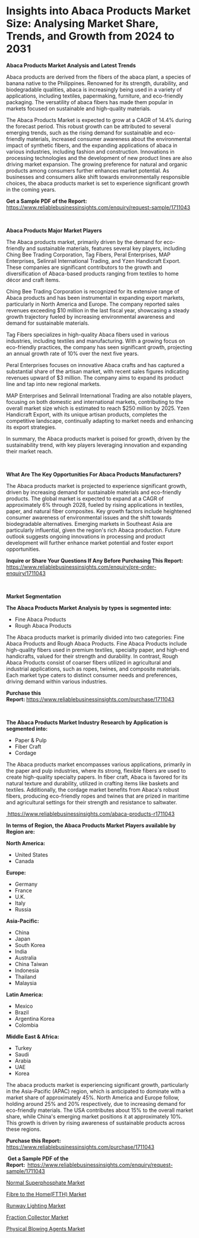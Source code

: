 <p><h1>Insights into Abaca Products Market Size: Analysing Market Share, Trends, and Growth from 2024 to 2031</h1></p><p><strong>Abaca Products Market Analysis and Latest Trends</strong></p>
<p><p>Abaca products are derived from the fibers of the abaca plant, a species of banana native to the Philippines. Renowned for its strength, durability, and biodegradable qualities, abaca is increasingly being used in a variety of applications, including textiles, papermaking, furniture, and eco-friendly packaging. The versatility of abaca fibers has made them popular in markets focused on sustainable and high-quality materials.</p><p>The Abaca Products Market is expected to grow at a CAGR of 14.4% during the forecast period. This robust growth can be attributed to several emerging trends, such as the rising demand for sustainable and eco-friendly materials, increased consumer awareness about the environmental impact of synthetic fibers, and the expanding applications of abaca in various industries, including fashion and construction. Innovations in processing technologies and the development of new product lines are also driving market expansion. The growing preference for natural and organic products among consumers further enhances market potential. As businesses and consumers alike shift towards environmentally responsible choices, the abaca products market is set to experience significant growth in the coming years.</p></p>
<p><strong>Get a Sample PDF of the Report:&nbsp;</strong> <a href="https://www.reliablebusinessinsights.com/enquiry/request-sample/1711043?utm_campaign=57&utm_medium=2&utm_source=Github&utm_content=ia&utm_term=22102024&utm_id=abaca-products">https://www.reliablebusinessinsights.com/enquiry/request-sample/1711043</a></p>
<p>&nbsp;</p>
<p><strong>Abaca Products Major Market Players</strong></p>
<p><p>The Abaca products market, primarily driven by the demand for eco-friendly and sustainable materials, features several key players, including Ching Bee Trading Corporation, Tag Fibers, Peral Enterprises, MAP Enterprises, Selinrail International Trading, and Yzen Handicraft Export. These companies are significant contributors to the growth and diversification of Abaca-based products ranging from textiles to home décor and craft items.</p><p>Ching Bee Trading Corporation is recognized for its extensive range of Abaca products and has been instrumental in expanding export markets, particularly in North America and Europe. The company reported sales revenues exceeding $10 million in the last fiscal year, showcasing a steady growth trajectory fueled by increasing environmental awareness and demand for sustainable materials.</p><p>Tag Fibers specializes in high-quality Abaca fibers used in various industries, including textiles and manufacturing. With a growing focus on eco-friendly practices, the company has seen significant growth, projecting an annual growth rate of 10% over the next five years. </p><p>Peral Enterprises focuses on innovative Abaca crafts and has captured a substantial share of the artisan market, with recent sales figures indicating revenues upward of $3 million. The company aims to expand its product line and tap into new regional markets.</p><p>MAP Enterprises and Selinrail International Trading are also notable players, focusing on both domestic and international markets, contributing to the overall market size which is estimated to reach $250 million by 2025. Yzen Handicraft Export, with its unique artisan products, completes the competitive landscape, continually adapting to market needs and enhancing its export strategies.</p><p>In summary, the Abaca products market is poised for growth, driven by the sustainability trend, with key players leveraging innovation and expanding their market reach.</p></p>
<p>&nbsp;</p>
<p><strong>What Are The Key Opportunities For Abaca Products Manufacturers?</strong></p>
<p><p>The Abaca products market is projected to experience significant growth, driven by increasing demand for sustainable materials and eco-friendly products. The global market is expected to expand at a CAGR of approximately 6% through 2028, fueled by rising applications in textiles, paper, and natural fiber composites. Key growth factors include heightened consumer awareness of environmental issues and the shift towards biodegradable alternatives. Emerging markets in Southeast Asia are particularly influential, given the region's rich Abaca production. Future outlook suggests ongoing innovations in processing and product development will further enhance market potential and foster export opportunities.</p></p>
<p><strong>Inquire or Share Your Questions If Any Before Purchasing This Report:</strong> <a href="https://www.reliablebusinessinsights.com/enquiry/pre-order-enquiry/1711043?utm_campaign=57&utm_medium=2&utm_source=Github&utm_content=ia&utm_term=22102024&utm_id=abaca-products">https://www.reliablebusinessinsights.com/enquiry/pre-order-enquiry/1711043</a></p>
<p>&nbsp;</p>
<p><strong>Market Segmentation</strong></p>
<p><strong>The Abaca Products Market Analysis by types is segmented into:</strong></p>
<p><ul><li>Fine Abaca Products</li><li>Rough Abaca Products</li></ul></p>
<p><p>The Abaca products market is primarily divided into two categories: Fine Abaca Products and Rough Abaca Products. Fine Abaca Products include high-quality fibers used in premium textiles, specialty paper, and high-end handicrafts, valued for their strength and durability. In contrast, Rough Abaca Products consist of coarser fibers utilized in agricultural and industrial applications, such as ropes, twines, and composite materials. Each market type caters to distinct consumer needs and preferences, driving demand within various industries.</p></p>
<p><strong>Purchase this Report:&nbsp;</strong><a href="https://www.reliablebusinessinsights.com/purchase/1711043?utm_campaign=57&utm_medium=2&utm_source=Github&utm_content=ia&utm_term=22102024&utm_id=abaca-products">https://www.reliablebusinessinsights.com/purchase/1711043</a></p>
<p>&nbsp;</p>
<p><strong>The Abaca Products Market Industry Research by Application is segmented into:</strong></p>
<p><ul><li>Paper & Pulp</li><li>Fiber Craft</li><li>Cordage</li></ul></p>
<p><p>The Abaca products market encompasses various applications, primarily in the paper and pulp industries, where its strong, flexible fibers are used to create high-quality specialty papers. In fiber craft, Abaca is favored for its natural texture and durability, utilized in crafting items like baskets and textiles. Additionally, the cordage market benefits from Abaca's robust fibers, producing eco-friendly ropes and twines that are prized in maritime and agricultural settings for their strength and resistance to saltwater.</p></p>
<p><a href="https://www.reliablebusinessinsights.com/abaca-products-r1711043?utm_campaign=57&utm_medium=2&utm_source=Github&utm_content=ia&utm_term=22102024&utm_id=abaca-products">&nbsp;https://www.reliablebusinessinsights.com/abaca-products-r1711043</a></p>
<p><strong>In terms of Region, the Abaca Products Market Players available by Region are:</strong></p>
<p>
    <p> <strong> North America: </strong>
        <ul>
            <li>United States</li>
            <li>Canada</li>
        </ul>
        </p> 
    <p> <strong> Europe: </strong>
        <ul>
            <li>Germany</li>
            <li>France</li>
            <li>U.K.</li>
            <li>Italy</li>
            <li>Russia</li>
        </ul>
        </p> 
    <p> <strong> Asia-Pacific: </strong>
        <ul>
            <li>China</li>
            <li>Japan</li>
            <li>South Korea</li>
            <li>India</li>
            <li>Australia</li>
            <li>China Taiwan</li>
            <li>Indonesia</li>
            <li>Thailand</li>
            <li>Malaysia</li>
        </ul>
        </p> 
    <p> <strong> Latin America: </strong>
        <ul>
            <li>Mexico</li>
            <li>Brazil</li>
            <li>Argentina Korea</li>
            <li>Colombia</li>
        </ul>
        </p> 
    <p> <strong> Middle East & Africa: </strong>
        <ul>
            <li>Turkey</li>
            <li>Saudi</li>
            <li>Arabia</li>
            <li>UAE</li>
            <li>Korea</li>
        </ul>
    </p>
    </p>
<p><p>The abaca products market is experiencing significant growth, particularly in the Asia-Pacific (APAC) region, which is anticipated to dominate with a market share of approximately 45%. North America and Europe follow, holding around 25% and 20% respectively, due to increasing demand for eco-friendly materials. The USA contributes about 15% to the overall market share, while China's emerging market positions it at approximately 10%. This growth is driven by rising awareness of sustainable products across these regions.</p></p>
<p><strong>Purchase this Report: </strong><a href="https://www.reliablebusinessinsights.com/purchase/1711043?utm_campaign=57&utm_medium=2&utm_source=Github&utm_content=ia&utm_term=22102024&utm_id=abaca-products">https://www.reliablebusinessinsights.com/purchase/1711043</a></p>
<p>&nbsp;<strong>Get a Sample PDF of the Report:&nbsp;&nbsp;</strong><a href="https://www.reliablebusinessinsights.com/enquiry/request-sample/1711043?utm_campaign=57&utm_medium=2&utm_source=Github&utm_content=ia&utm_term=22102024&utm_id=abaca-products">https://www.reliablebusinessinsights.com/enquiry/request-sample/1711043</a></p>
<p><strong></strong></p>
<p><p><a href="https://medium.com/@kyleetroxilbu/global-perspectives-on-normal-superphosphate-market-trends-challenges-and-forecast-2024-2031-2b5568dae578?utm_campaign=57&utm_medium=2&utm_source=Github&utm_content=ia&utm_term=22102024&utm_id=abaca-products">Normal Superphosphate Market</a></p><p><a href="https://github.com/fratgqppizur/Market-Research-Report-List-1/blob/main/fibre-to-the-homeftth-market.md?utm_campaign=57&utm_medium=2&utm_source=Github&utm_content=ia&utm_term=22102024&utm_id=abaca-products">Fibre to the Home(FTTH) Market</a></p><p><a href="https://www.linkedin.com/pulse/comprehensive-runway-lighting-market-report-regional-analysis-j3nhe?utm_campaign=57&utm_medium=2&utm_source=Github&utm_content=ia&utm_term=22102024&utm_id=abaca-products">Runway Lighting Market</a></p><p><a href="https://issuu.com/reportprime-2/docs/fraction-collector-market-size-2030_2d2b79e1c6c4ce?utm_campaign=57&utm_medium=2&utm_source=Github&utm_content=ia&utm_term=22102024&utm_id=abaca-products">Fraction Collector Market</a></p><p><a href="https://medium.com/@thulinondelorew/physical-blowing-agents-market-a-global-and-regional-analysis-focus-on-region-country-level-f1960203abf2?utm_campaign=57&utm_medium=2&utm_source=Github&utm_content=ia&utm_term=22102024&utm_id=abaca-products">Physical Blowing Agents Market</a></p></p>